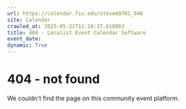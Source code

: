 ```yaml
---
url: https://calendar.fiu.edu/stevem9701_948
site: Calendar
crawled_at: 2025-05-21T11:24:37.618863
title: 404 - Localist Event Calendar Software
event_date: 
dynamic: True
---
```


# 404 - not found
We couldn't find the page on this community event platform.
